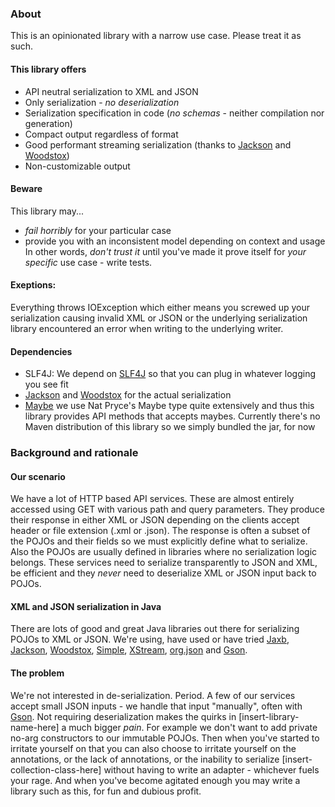 ### About
This is an opinionated library with a narrow use case. Please treat it as such.

#### This library offers
* API neutral serialization to XML and JSON
* Only serialization - _no deserialization_
* Serialization specification in code (_no schemas_ - neither compilation nor generation)
* Compact output regardless of format
* Good performant streaming serialization (thanks to [Jackson](http://jackson.codehaus.org/) and [Woodstox](http://woodstox.codehaus.org/))
* Non-customizable output

#### Beware
This library may...
* _fail horribly_ for your particular case
* provide you with an inconsistent model depending on context and usage
In other words, _don't trust it_ until you've made it prove itself for _your specific_ use case - write tests.

#### Exeptions:
Everything throws IOException which either means you screwed up your serialization causing invalid XML or JSON or the underlying serialization library encountered an error when writing to the underlying writer.

#### Dependencies
* SLF4J: We depend on [SLF4J](http://www.slf4j.org/) so that you can plug in whatever logging you see fit
* [Jackson](http://jackson.codehaus.org/) and [Woodstox](http://woodstox.codehaus.org/) for the actual serialization
* [Maybe](https://github.com/npryce/maybe-java) we use Nat Pryce's Maybe type quite extensively and thus this library provides API methods that accepts maybes. Currently there's no Maven distribution of this library so we simply bundled the jar, for now

### Background and rationale

#### Our scenario
We have a lot of HTTP based API services. These are almost entirely accessed using GET with various path and query parameters. They produce their response in either XML or JSON depending on the clients accept header or file extension (.xml or .json). The response is often a subset of the POJOs and their fields so we must explicitly define what to serialize. Also the POJOs are usually defined in libraries where no serialization logic belongs. These services need to serialize transparently to JSON and XML, be efficient and they _never_ need to deserialize XML or JSON input back to POJOs.

#### XML and JSON serialization in Java
There are lots of good and great Java libraries out there for serializing POJOs to XML or JSON. We're using, have used or have tried [Jaxb](http://jaxb.java.net/), [Jackson](http://jackson.codehaus.org/), [Woodstox](http://woodstox.codehaus.org/), [Simple](http://simple.sourceforge.net/), [XStream](http://xstream.codehaus.org/), [org.json](http://www.json.org/java/index.html) and [Gson](http://code.google.com/p/google-gson/).

#### The problem
We're not interested in de-serialization. Period. A few of our services accept small JSON inputs - we handle that input "manually", often with [Gson](http://code.google.com/p/google-gson/). Not requiring deserialization makes the quirks in [insert-library-name-here] a much bigger _pain_. For example we don't want to add private no-arg constructors to our immutable POJOs. Then when you've started to irritate yourself on that you can also choose to irritate yourself on the annotations, or the lack of annotations, or the inability to serialize [insert-collection-class-here] without having to write an adapter - whichever fuels your rage. And when you've become agitated enough you may write a library such as this, for fun and dubious profit.
